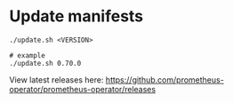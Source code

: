 # Update manifests

```
./update.sh <VERSION>

# example
./update.sh 0.70.0
```

View latest releases here: https://github.com/prometheus-operator/prometheus-operator/releases

